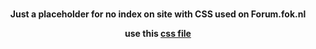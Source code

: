 # <html>
  
  <head></head>
  <body>
    <p style="text-align: center;"><strong>Just a placeholder for no index on site with CSS used on Forum.fok.nl</strong></p>
<p style="text-align: center;"><strong>use this <a href="http://mschol.github.io/77135.css" target="_blank">css file</a></strong></p>
  </body>
  </html>
